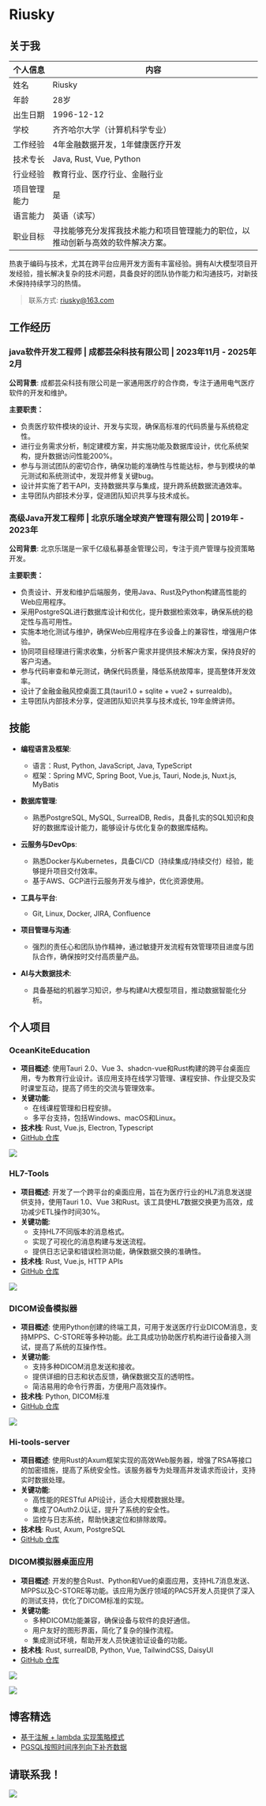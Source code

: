 # Riusky

## 关于我

| 个人信息         | 内容                         |
|------------------|------------------------------|
| 姓名             | Riusky                       |
| 年龄             | 28岁                         |
| 出生日期          | 1996-12-12                  |
| 学校             | 齐齐哈尔大学（计算机科学专业）    |
| 工作经验         | 4年金融数据开发，1年健康医疗开发 |
| 技术专长         | Java, Rust, Vue, Python       |
| 行业经验         | 教育行业、医疗行业、金融行业    |
| 项目管理能力     | 是                            |
| 语言能力         | 英语（读写）                |
| 职业目标         | 寻找能够充分发挥我技术能力和项目管理能力的职位，以推动创新与高效的软件解决方案。 |

热衷于编码与技术，尤其在跨平台应用开发方面有丰富经验。拥有AI大模型项目开发经验，擅长解决复杂的技术问题，具备良好的团队协作能力和沟通技巧，对新技术保持持续学习的热情。


> 联系方式: [riusky@163.com](mailto:riusky@163.com)

## 工作经历

### java软件开发工程师 | 成都芸朵科技有限公司 | 2023年11月 - 2025年2月

**公司背景**: 成都芸朵科技有限公司是一家通用医疗的合作商，专注于通用电气医疗软件的开发和维护。

**主要职责：**
- 负责医疗软件模块的设计、开发与实现，确保高标准的代码质量与系统稳定性。
- 进行业务需求分析，制定建模方案，并实施功能及数据库设计，优化系统架构，提升数据访问性能200%。
- 参与与测试团队的密切合作，确保功能的准确性与性能达标，参与到模块的单元测试和系统测试中，发现并修复关键bug。
- 设计并实施了若干API，支持数据共享与集成，提升跨系统数据流通效率。
- 主导团队内部技术分享，促进团队知识共享与技术成长。

### 高级Java开发工程师 | 北京乐瑞全球资产管理有限公司 | 2019年 - 2023年

**公司背景**: 北京乐瑞是一家千亿级私募基金管理公司，专注于资产管理与投资策略开发。

**主要职责：**
- 负责设计、开发和维护后端服务，使用Java、Rust及Python构建高性能的Web应用程序。
- 采用PostgreSQL进行数据库设计和优化，提升数据检索效率，确保系统的稳定性与高可用性。
- 实施本地化测试与维护，确保Web应用程序在多设备上的兼容性，增强用户体验。
- 协同项目经理进行需求收集，分析客户需求并提供技术解决方案，保持良好的客户沟通。
- 参与代码审查和单元测试，确保代码质量，降低系统故障率，提高整体开发效率。
- 设计了金融金融风控桌面工具(tauri1.0 + sqlite + vue2 + surrealdb)。
- 主导团队内部技术分享，促进团队知识共享与技术成长, 19年金牌讲师。

## 技能

- **编程语言及框架**: 
    - 语言：Rust, Python, JavaScript, Java, TypeScript
    - 框架：Spring MVC, Spring Boot, Vue.js, Tauri, Node.js, Nuxt.js, MyBatis
- **数据库管理**:
    - 熟悉PostgreSQL, MySQL, SurrealDB, Redis，具备扎实的SQL知识和良好的数据库设计能力，能够设计与优化复杂的数据库结构。
- **云服务与DevOps**:
    - 熟悉Docker与Kubernetes，具备CI/CD（持续集成/持续交付）经验，能够提升项目交付效率。
    - 基于AWS、GCP进行云服务开发与维护，优化资源使用。

- **工具与平台**: 
    - Git, Linux, Docker, JIRA, Confluence
- **项目管理与沟通**:
    - 强烈的责任心和团队协作精神，通过敏捷开发流程有效管理项目进度与团队合作，确保按时交付高质量产品。
- **AI与大数据技术**:
    - 具备基础的机器学习知识，参与构建AI大模型项目，推动数据智能化分析。

## 个人项目

### OceanKiteEducation
- **项目概述**: 使用Tauri 2.0、Vue 3、shadcn-vue和Rust构建的跨平台桌面应用，专为教育行业设计。该应用支持在线学习管理、课程安排、作业提交及实时课堂互动，提高了师生的交流与管理效率。
- **关键功能**:
  - 在线课程管理和日程安排。
  - 多平台支持，包括Windows、macOS和Linux。
- **技术栈**: Rust, Vue.js, Electron, Typescript
- [GitHub 仓库](https://github.com/riusky/OceanKiteEducation)

![](https://github.com/riusky/OceanKiteEducation/blob/master/readme/intro1.png)

### HL7-Tools
- **项目概述**: 开发了一个跨平台的桌面应用，旨在为医疗行业的HL7消息发送提供支持，使用Tauri 1.0、Vue 3和Rust。该工具使HL7数据交换更为高效，成功减少ETL操作时间30%。
- **关键功能**:
  - 支持HL7不同版本的消息格式。
  - 实现了可视化的消息构建与发送流程。
  - 提供日志记录和错误检测功能，确保数据交换的准确性。
- **技术栈**: Rust, Vue.js, HTTP APIs
- [GitHub 仓库](https://github.com/riusky/HL7-Tools)

![](https://github.com/riusky/HL7-Tools/blob/master/HL7_mess.png)

### DICOM设备模拟器
- **项目概述**: 使用Python创建的终端工具，可用于发送医疗行业DICOM消息，支持MPPS、C-STORE等多种功能。此工具成功协助医疗机构进行设备接入测试，提高了系统的互操作性。
- **关键功能**:
  - 支持多种DICOM消息发送和接收。
  - 提供详细的日志和状态反馈，确保数据交互的透明性。
  - 简洁易用的命令行界面，方便用户高效操作。
- **技术栈**: Python, DICOM标准
- [GitHub 仓库](https://github.com/riusky/dicom-device-simulator)

![](https://github.com/riusky/dicom-device-simulator/blob/main/images/mpps1.png)

### Hi-tools-server
- **项目概述**: 使用Rust的Axum框架实现的高效Web服务器，增强了RSA等接口的加密措施，提高了系统安全性。该服务器专为处理高并发请求而设计，支持实时数据处理。
- **关键功能**:
  - 高性能的RESTful API设计，适合大规模数据处理。
  - 集成了OAuth2.0认证，提升了系统的安全性。
  - 监控与日志系统，帮助快速定位和排除故障。
- **技术栈**: Rust, Axum, PostgreSQL 
- [GitHub 仓库](https://github.com/riusky/Hi-tools-server)

### DICOM模拟器桌面应用
- **项目概述**: 开发的整合Rust、Python和Vue的桌面应用，支持HL7消息发送、MPPS以及C-STORE等功能。该应用为医疗领域的PACS开发人员提供了深入的测试支持，优化了DICOM标准的实现。
- **关键功能**:
  - 多种DICOM功能兼容，确保设备与软件的良好通信。
  - 用户友好的图形界面，简化了复杂的操作流程。
  - 集成测试环境，帮助开发人员快速验证设备的功能。
- **技术栈**: Rust, surrealDB, Python, Vue, TailwindCSS, DaisyUI
- [GitHub 仓库](https://github.com/riusky/DICOM-SIMULATOR-DESKTOP-APP)

![](https://github.com/riusky/DICOM-SIMULATOR-DESKTOP-APP/blob/main/dicom-interface.png)

![](https://github.com/riusky/DICOM-SIMULATOR-DESKTOP-APP/blob/main/dicom-simulator.png)

## 博客精选
- [基于注解 + lambda 实现策略模式](https://www.cnblogs.com/riusky/p/16530793.html)
- [PGSQL按照时间序列向下补齐数据](https://blog.csdn.net/weixin_39939973/article/details/107911940)


## 请联系我！

![]([./7797B76B7CD1392E21255E1FED4D27A6.png](https://github.com/riusky/riusky/blob/main/7797B76B7CD1392E21255E1FED4D27A6.png))
